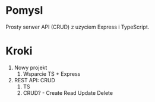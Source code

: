# Pomysl

Prosty serwer API (CRUD) z uzyciem Express i TypeScript.

# Kroki

1. Nowy projekt
   1. Wsparcie TS + Express
2. REST API: CRUD
   1. TS
   2. CRUD? - Create Read Update Delete